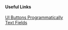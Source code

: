 #### Useful Links
[UI Buttons Programmatically](https://stackoverflow.com/questions/24102191/make-a-uibutton-programmatically-in-swift)  
[Text Fields](https://forums.raywenderlich.com/t/nstextfield-whats-up-with-that/60577/2)
